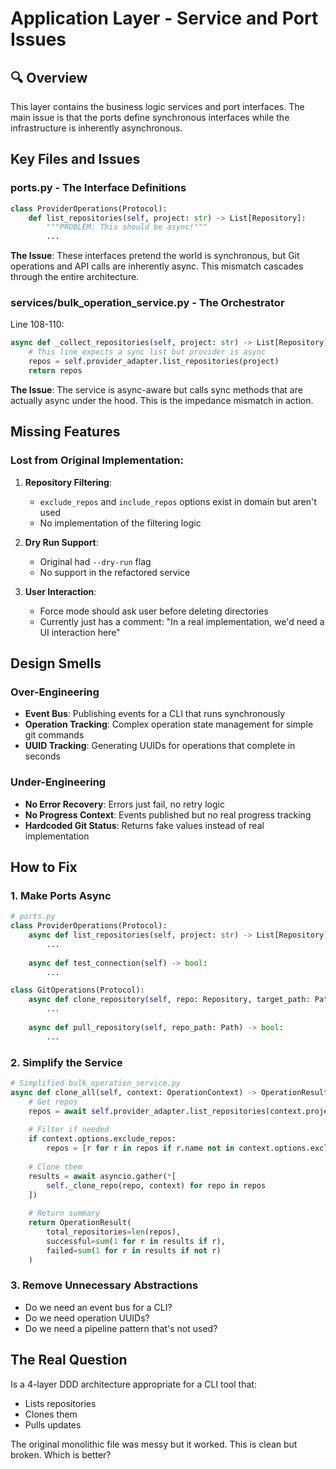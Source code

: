 # Application Layer - Service and Port Issues

## 🔍 Overview

This layer contains the business logic services and port interfaces. The main issue is that the ports define synchronous interfaces while the infrastructure is inherently asynchronous.

## Key Files and Issues

### ports.py - The Interface Definitions
```python
class ProviderOperations(Protocol):
    def list_repositories(self, project: str) -> List[Repository]:
        """PROBLEM: This should be async!"""
        ...
```

**The Issue**: These interfaces pretend the world is synchronous, but Git operations and API calls are inherently async. This mismatch cascades through the entire architecture.

### services/bulk_operation_service.py - The Orchestrator
Line 108-110:
```python
async def _collect_repositories(self, project: str) -> List[Repository]:
    # This line expects a sync list but provider is async
    repos = self.provider_adapter.list_repositories(project)
    return repos
```

**The Issue**: The service is async-aware but calls sync methods that are actually async under the hood. This is the impedance mismatch in action.

## Missing Features

### Lost from Original Implementation:
1. **Repository Filtering**:
   - `exclude_repos` and `include_repos` options exist in domain but aren't used
   - No implementation of the filtering logic

2. **Dry Run Support**:
   - Original had `--dry-run` flag
   - No support in the refactored service

3. **User Interaction**:
   - Force mode should ask user before deleting directories
   - Currently just has a comment: "In a real implementation, we'd need a UI interaction here"

## Design Smells

### Over-Engineering
- **Event Bus**: Publishing events for a CLI that runs synchronously
- **Operation Tracking**: Complex operation state management for simple git commands
- **UUID Tracking**: Generating UUIDs for operations that complete in seconds

### Under-Engineering  
- **No Error Recovery**: Errors just fail, no retry logic
- **No Progress Context**: Events published but no real progress tracking
- **Hardcoded Git Status**: Returns fake values instead of real implementation

## How to Fix

### 1. Make Ports Async
```python
# ports.py
class ProviderOperations(Protocol):
    async def list_repositories(self, project: str) -> List[Repository]:
        ...
    
    async def test_connection(self) -> bool:
        ...

class GitOperations(Protocol):
    async def clone_repository(self, repo: Repository, target_path: Path) -> bool:
        ...
    
    async def pull_repository(self, repo_path: Path) -> bool:
        ...
```

### 2. Simplify the Service
```python
# Simplified bulk_operation_service.py
async def clone_all(self, context: OperationContext) -> OperationResult:
    # Get repos
    repos = await self.provider_adapter.list_repositories(context.project)
    
    # Filter if needed
    if context.options.exclude_repos:
        repos = [r for r in repos if r.name not in context.options.exclude_repos]
    
    # Clone them
    results = await asyncio.gather(*[
        self._clone_repo(repo, context) for repo in repos
    ])
    
    # Return summary
    return OperationResult(
        total_repositories=len(repos),
        successful=sum(1 for r in results if r),
        failed=sum(1 for r in results if not r)
    )
```

### 3. Remove Unnecessary Abstractions
- Do we need an event bus for a CLI?
- Do we need operation UUIDs?
- Do we need a pipeline pattern that's not used?

## The Real Question

Is a 4-layer DDD architecture appropriate for a CLI tool that:
- Lists repositories
- Clones them
- Pulls updates

The original monolithic file was messy but it worked. This is clean but broken. Which is better?